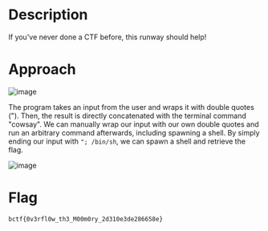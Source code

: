 # Description

If you've never done a CTF before, this runway should help!

# Approach

![image](https://github.com/user-attachments/assets/1f0ee8cf-ccc6-4e24-ad72-069357ca3b85)

The program takes an input from the user and wraps it with double quotes ("). Then, the result is directly concatenated with the
terminal command "cowsay". We can manually wrap our input with our own double quotes and run an arbitrary command afterwards, including
spawning a shell. By simply ending our input with `"; /bin/sh`, we can spawn a shell and retrieve the flag.

![image](https://github.com/user-attachments/assets/7db60a7c-5530-431e-b1f8-456a6310b1e6)

# Flag

`bctf{0v3rfl0w_th3_M00m0ry_2d310e3de286658e}`
